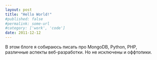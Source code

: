 ```yaml
---
layout: post
title: "Hello World!"
#published: false
#permalink: some-url
#category: ['work', 'code']
date: 2011-12-12
---
```


В этом блоге я собираюсь писать про MongoDB, Python, PHP, различные аспекты веб-разработки. Но не исключены и оффтопики.